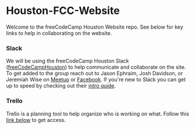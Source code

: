 # Houston-FCC-Website
Welcome to the freeCodeCamp Houston Website repo. See below for key links to help in collaborating on the website.

### Slack
We will be using the freeCodeCamp Houston Slack ([freeCodeCampHouston](https://freeCodeCampHouston.slack.com)) to help communicate and collaborate on the site. To get added to the group reach out to Jason Ephraim, Josh Davidson, or Jeremiah Wise on [Meetup](https://www.meetup.com/freecodecampHouston-Midtown/) or [Facebook](https://www.facebook.com/groups/free.code.camp.houston). If you're new to Slack you can get up to speed by checking out their [intro guide](https://get.slack.help/hc/en-us/articles/218080037-Getting-started-for-new-users).

### Trello
Trello is a planning tool to help organize who is working on what. Follow this [link below](https://trello.com/invite/b/8mMPbAcQ/ca1ec2fbe1fa8b040d29e226c772235a/website-project) to get access.
